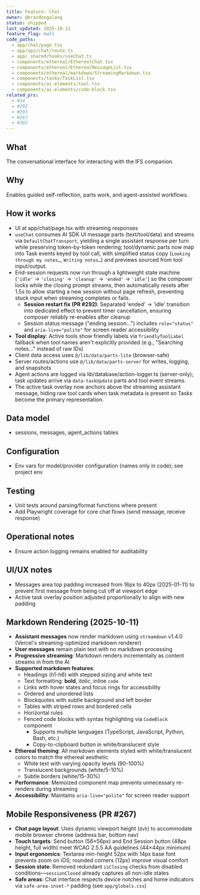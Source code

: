 ```yaml
---
title: Feature: Chat
owner: @brandongalang
status: shipped
last_updated: 2025-10-11
feature_flag: null
code_paths:
  - app/chat/page.tsx
  - app/api/chat/route.ts
  - app/_shared/hooks/useChat.ts
  - components/ethereal/EtherealChat.tsx
  - components/ethereal/EtherealMessageList.tsx
  - components/ethereal/markdown/StreamingMarkdown.tsx
  - components/tasks/TaskList.tsx
  - components/ai-elements/tool.tsx
  - components/ai-elements/code-block.tsx
related_prs:
  - #34
  - #292
  - #293
  - #267
  - #302
---
```


## What
The conversational interface for interacting with the IFS companion.

## Why
Enables guided self-reflection, parts work, and agent-assisted workflows.

## How it works
- UI at app/chat/page.tsx with streaming responses
- `useChat` consumes AI SDK UI message parts (text/tool/data) and streams via `DefaultChatTransport`, yielding a single assistant response per turn while preserving token-by-token rendering; tool/dynamic parts now map into Task events keyed by tool call, with simplified status copy (`Looking through my notes…`, `Writing notes…`) and previews sourced from tool input/output.
- End-session requests now run through a lightweight state machine (`'idle'` → `'closing'` → `'cleanup'` → `'ended'` → `'idle'`) so the composer locks while the closing prompt streams, then automatically resets after 1.5s to allow starting a new session without page refresh, preventing stuck input when streaming completes or fails.
  - **Session restart fix (PR #292)**: Separated 'ended' → 'idle' transition into dedicated effect to prevent timer cancellation, ensuring composer reliably re-enables after cleanup
  - Session status message ("ending session…") includes `role="status"` and `aria-live="polite"` for screen reader accessibility
- **Tool display**: Active tools show friendly labels via `friendlyToolLabel` fallback when tool names aren't explicitly provided (e.g., "Searching notes…" instead of raw IDs)
- Client data access uses `@/lib/data/parts-lite` (browser-safe)
- Server routes/actions use `@/lib/data/parts-server` for writes, logging, and snapshots
- Agent actions are logged via lib/database/action-logger.ts (server-only); task updates arrive via `data-taskUpdate` parts and tool event streams.
- The active task overlay now anchors above the streaming assistant message, hiding raw tool cards when task metadata is present so Tasks become the primary representation.

## Data model
- sessions, messages, agent_actions tables

## Configuration
- Env vars for model/provider configuration (names only in code); see project env

## Testing
- Unit tests around parsing/format functions where present
- Add Playwright coverage for core chat flows (send message, receive response)

## Operational notes
- Ensure action logging remains enabled for auditability

## UI/UX notes
- Messages area top padding increased from 16px to 40px (2025-01-11) to prevent first message from being cut off at viewport edge
- Active task overlay position adjusted proportionally to align with new padding

## Markdown Rendering (2025-10-11)
- **Assistant messages** now render markdown using `streamdown` v1.4.0 (Vercel's streaming-optimized markdown renderer)
- **User messages** remain plain text with no markdown processing
- **Progressive streaming**: Markdown renders incrementally as content streams in from the AI
- **Supported markdown features**:
  - Headings (h1-h6) with stepped sizing and white text
  - Text formatting: **bold**, *italic*, inline `code`
  - Links with hover states and focus rings for accessibility
  - Ordered and unordered lists
  - Blockquotes with subtle background and left border
  - Tables with striped rows and bordered cells
  - Horizontal rules
  - Fenced code blocks with syntax highlighting via `CodeBlock` component
    - Supports multiple languages (TypeScript, JavaScript, Python, Bash, etc.)
    - Copy-to-clipboard button in white/translucent style
- **Ethereal theming**: All markdown elements styled with white/translucent colors to match the ethereal aesthetic
  - White text with varying opacity levels (90-100%)
  - Translucent backgrounds (white/5-10%)
  - Subtle borders (white/15-30%)
- **Performance**: Memoized component map prevents unnecessary re-renders during streaming
- **Accessibility**: Maintains `aria-live="polite"` for screen reader support

## Mobile Responsiveness (PR #267)
- **Chat page layout**: Uses dynamic viewport height (`dvh`) to accommodate mobile browser chrome (address bar, bottom nav)
- **Touch targets**: Send button (56×56px) and End Session button (48px height, full width) meet WCAG 2.5.5 AA guidelines (44×44px minimum)
- **Input ergonomics**: Textarea min-height 52px with 14px base font prevents zoom on iOS; rounded corners (12px) improve visual comfort
- **Session state**: Removed redundant `isClosing` checks from disabled conditions—`sessionClosed` already captures all non-idle states
- **Safe areas**: Chat interface respects device notches and home indicators via `safe-area-inset-*` padding (see `app/globals.css`)
